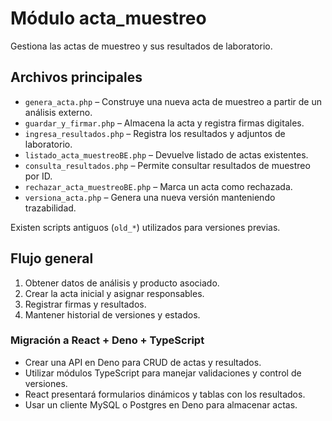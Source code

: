 # Módulo acta_muestreo

Gestiona las actas de muestreo y sus resultados de laboratorio.

## Archivos principales

- `genera_acta.php` – Construye una nueva acta de muestreo a partir de un análisis externo.
- `guardar_y_firmar.php` – Almacena la acta y registra firmas digitales.
- `ingresa_resultados.php` – Registra los resultados y adjuntos de laboratorio.
- `listado_acta_muestreoBE.php` – Devuelve listado de actas existentes.
- `consulta_resultados.php` – Permite consultar resultados de muestreo por ID.
- `rechazar_acta_muestreoBE.php` – Marca un acta como rechazada.
- `versiona_acta.php` – Genera una nueva versión manteniendo trazabilidad.

Existen scripts antiguos (`old_*`) utilizados para versiones previas.

## Flujo general

1. Obtener datos de análisis y producto asociado.
2. Crear la acta inicial y asignar responsables.
3. Registrar firmas y resultados.
4. Mantener historial de versiones y estados.

### Migración a React + Deno + TypeScript

- Crear una API en Deno para CRUD de actas y resultados.
- Utilizar módulos TypeScript para manejar validaciones y control de versiones.
- React presentará formularios dinámicos y tablas con los resultados.
- Usar un cliente MySQL o Postgres en Deno para almacenar actas.
